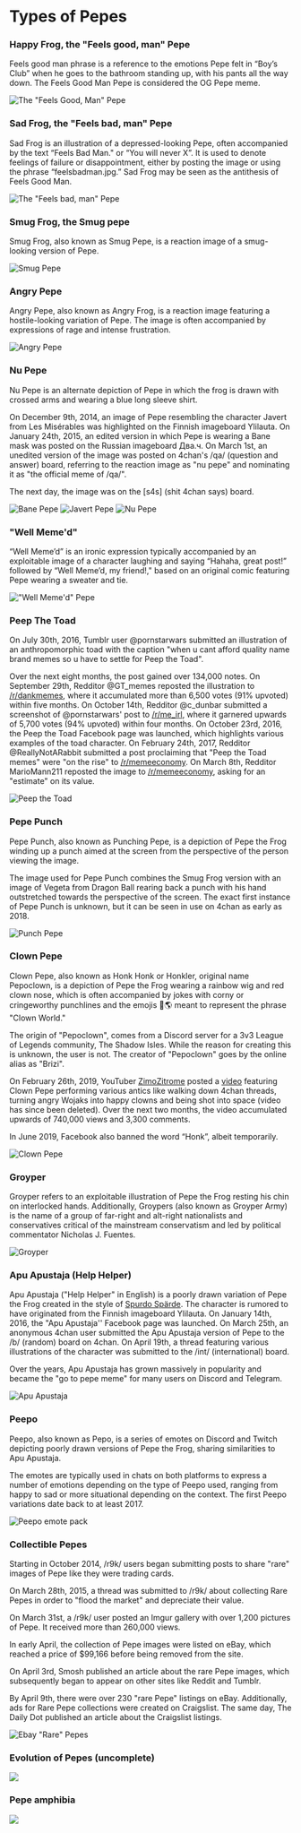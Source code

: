 # Types of Pepes

### Happy Frog, the "Feels good, man" Pepe

Feels good man phrase is a reference to the emotions Pepe felt in “Boy’s Club” when he goes to the bathroom standing up, with his pants all the way down. The Feels Good Man Pepe is considered the OG Pepe meme.

![The "Feels Good, Man" Pepe](<../../.gitbook/assets/feelsgoodman pepe.png>)

### Sad Frog, the "Feels bad, man" Pepe

Sad Frog is an illustration of a depressed-looking Pepe, often accompanied by the text “Feels Bad Man." or “You will never X”. It is used to denote feelings of failure or disappointment, either by posting the image or using the phrase “feelsbadman.jpg.” Sad Frog may be seen as the antithesis of Feels Good Man.

![The "Feels bad, man" Pepe](<../../.gitbook/assets/Feels bad man pepe.png>)

### Smug Frog, the Smug pepe

Smug Frog, also known as Smug Pepe, is a reaction image of a smug-looking version of Pepe.

![Smug Pepe](<../../.gitbook/assets/smug pepe.png>)

### Angry Pepe

Angry Pepe, also known as Angry Frog, is a reaction image featuring a hostile-looking variation of Pepe. The image is often accompanied by expressions of rage and intense frustration.

![Angry Pepe](<../../.gitbook/assets/angry pepe (1).png>)

### Nu Pepe

Nu Pepe is an alternate depiction of Pepe in which the frog is drawn with crossed arms and wearing a blue long sleeve shirt.

On December 9th, 2014, an image of Pepe resembling the character Javert from Les Misérables was highlighted on the Finnish imageboard Ylilauta. On January 24th, 2015, an edited version in which Pepe is wearing a Bane mask was posted on the Russian imageboard Два.ч. On March 1st, an unedited version of the image was posted on 4chan's /qa/ (question and answer) board, referring to the reaction image as "nu pepe" and nominating it as "the official meme of /qa/".

The next day, the image was on the \[s4s] (shit 4chan says) board.

![Bane Pepe](<../../.gitbook/assets/bane pepe.jpg>) ![Javert Pepe](<../../.gitbook/assets/javert pepe.jpg>) ![Nu Pepe](<../../.gitbook/assets/nu pepe.png>)

### "Well Meme'd"

“Well Meme’d” is an ironic expression typically accompanied by an exploitable image of a character laughing and saying “Hahaha, great post!” followed by “Well Meme’d, my friend!," based on an original comic featuring Pepe wearing a sweater and tie.

!["Well Meme'd" Pepe](<../../.gitbook/assets/well memed.jpg>)

### Peep The Toad

On July 30th, 2016, Tumblr user @pornstarwars submitted an illustration of an anthropomorphic toad with the caption "when u cant afford quality name brand memes so u have to settle for Peep the Toad".

Over the next eight months, the post gained over 134,000 notes. On September 29th, Redditor @GT\_memes reposted the illustration to [/r/dankmemes](https://www.reddit.com/r/dankmemes/), where it accumulated more than 6,500 votes (91% upvoted) within five months. On October 14th, Redditor @c\_dunbar submitted a screenshot of @pornstarwars' post to [/r/me\_irl](https://www.reddit.com/r/me\_irl/), where it garnered upwards of 5,700 votes (94% upvoted) within four months. On October 23rd, 2016, the Peep the Toad Facebook page was launched, which highlights various examples of the toad character. On February 24th, 2017, Redditor @ReallyNotARabbit submitted a post proclaiming that "Peep the Toad memes" were "on the rise" to [/r/memeeconomy](https://www.reddit.com/r/MemeEconomy/). On March 8th, Redditor MarioMann211 reposted the image to [/r/memeeconomy](https://www.reddit.com/r/MemeEconomy/), asking for an "estimate" on its value.

![Peep the Toad](<../../.gitbook/assets/peep the toad.jpg>)

### Pepe Punch

Pepe Punch, also known as Punching Pepe, is a depiction of Pepe the Frog winding up a punch aimed at the screen from the perspective of the person viewing the image.

The image used for Pepe Punch combines the Smug Frog version with an image of Vegeta from Dragon Ball rearing back a punch with his hand outstretched towards the perspective of the screen. The exact first instance of Pepe Punch is unknown, but it can be seen in use on 4chan as early as 2018.

![Punch Pepe](<../../.gitbook/assets/punch pepe1.jpg>)

### Clown Pepe

Clown Pepe, also known as Honk Honk or Honkler, original name Pepoclown, is a depiction of Pepe the Frog wearing a rainbow wig and red clown nose, which is often accompanied by jokes with corny or cringeworthy punchlines and the emojis 🤡🌎 meant to represent the phrase "Clown World."

The origin of "Pepoclown", comes from a Discord server for a 3v3 League of Legends community, The Shadow Isles. While the reason for creating this is unknown, the user is not. The creator of "Pepoclown" goes by the online alias as "Brizi".

On February 26th, 2019, YouTuber [ZimoZitrome](https://www.youtube.com/channel/UC99lkbVG8I5hRSZa4FD8zgw) posted a [video](https://www.youtube.com/watch?v=e-6eWEhjMa4) featuring Clown Pepe performing various antics like walking down 4chan threads, turning angry Wojaks into happy clowns and being shot into space (video has since been deleted). Over the next two months, the video accumulated upwards of 740,000 views and 3,300 comments.

In June 2019, Facebook also banned the word “Honk”, albeit temporarily.

![Clown Pepe](<../../.gitbook/assets/clown pepe.jpg>)

### Groyper

Groyper refers to an exploitable illustration of Pepe the Frog resting his chin on interlocked hands. Additionally, Groypers (also known as Groyper Army) is the name of a group of far-right and alt-right nationalists and conservatives critical of the mainstream conservatism and led by political commentator Nicholas J. Fuentes.

![Groyper](../../.gitbook/assets/Groyper\_cartoon.png)

### **Apu Apustaja (Help Helper)**

Apu Apustaja ("Help Helper" in English) is a poorly drawn variation of Pepe the Frog created in the style of [Spurdo Spärde](https://knowyourmeme.com/memes/spurdo-sparde). The character is rumored to have originated from the Finnish imageboard Ylilauta. On January 14th, 2016, the "Apu Apustaja'' Facebook page was launched. On March 25th, an anonymous 4chan user submitted the Apu Apustaja version of Pepe to the /b/ (random) board on 4chan. On April 19th, a thread featuring various illustrations of the character was submitted to the /int/ (international) board.

Over the years, Apu Apustaja has grown massively in popularity and became the "go to pepe meme" for many users on Discord and Telegram.

![Apu Apustaja](<../../.gitbook/assets/apu apustaja1.png>)

### Peepo

Peepo, also known as Pepo, is a series of emotes on Discord and Twitch depicting poorly drawn versions of Pepe the Frog, sharing similarities to Apu Apustaja.

The emotes are typically used in chats on both platforms to express a number of emotions depending on the type of Peepo used, ranging from happy to sad or more situational depending on the context. The first Peepo variations date back to at least 2017.

![Peepo emote pack](<../../.gitbook/assets/peepo variants2.jpg>)

### Collectible Pepes

Starting in October 2014, /r9k/ users began submitting posts to share "rare" images of Pepe like they were trading cards.

On March 28th, 2015, a thread was submitted to /r9k/ about collecting Rare Pepes in order to "flood the market" and depreciate their value.

On March 31st, a /r9k/ user posted an Imgur gallery with over 1,200 pictures of Pepe. It received more than 260,000 views.

In early April, the collection of Pepe images were listed on eBay, which reached a price of $99,166 before being removed from the site.

On April 3rd, Smosh published an article about the rare Pepe images, which subsequently began to appear on other sites like Reddit and Tumblr.

By April 9th, there were over 230 "rare Pepe" listings on eBay. Additionally, ads for Rare Pepe collections were created on Craigslist. The same day, The Daily Dot published an article about the Craigslist listings.

![Ebay "Rare" Pepes](<../../.gitbook/assets/ebay rare pepes2.png>)

### Evolution of Pepes (uncomplete)

![](../../.gitbook/assets/rare-pepe.png)

### Pepe amphibia

![](../../.gitbook/assets/FKCDz6OXMAUbGeM.png)
